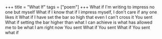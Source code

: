+++
title = "What If"
tags = ["poem"]
+++
What if I'm writing to impress no one but myself
What if I know that if I impress myself, I don't care if any one likes it
What if I have set the bar so high that even I can't cross it
You sent
What if setting the bar higher than what I can achieve is what has allowed me to be what I am right now
You sent
What if
You sent
What if
You sent
what if
